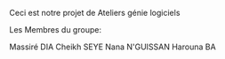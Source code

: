 
Ceci est notre projet de Ateliers génie logiciels

Les Membres du groupe:

Massiré DIA
Cheikh SEYE
Nana N'GUISSAN
Harouna BA